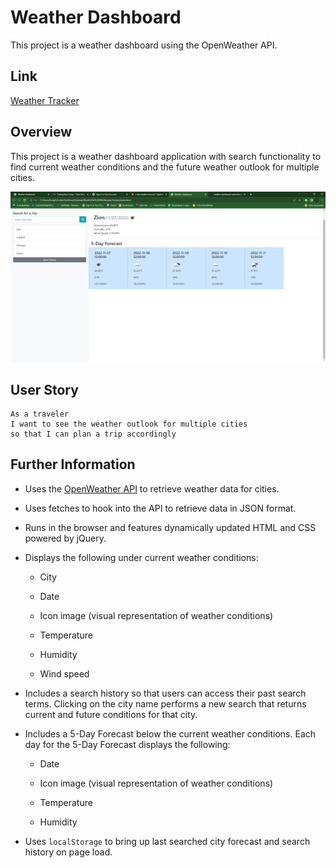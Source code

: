 # Weather Dashboard

This project is a weather dashboard using the OpenWeather API.
## Link
[Weather Tracker]( https://mfischerturtle.github.io/WeatherTracker/)


## Overview

This project is a weather dashboard application with search functionality to find current weather conditions and the future weather outlook for multiple cities. 

![Weather Tracker](./assets/imgs/project6.png)


## User Story

```
As a traveler
I want to see the weather outlook for multiple cities
so that I can plan a trip accordingly
```

## Further Information

* Uses the [OpenWeather API](https://openweathermap.org/api) to retrieve weather data for cities.

* Uses fetches to hook into the API to retrieve data in JSON format.

* Runs in the browser and features dynamically updated HTML and CSS powered by jQuery.

* Displays the following under current weather conditions:

  * City

  * Date

  * Icon image (visual representation of weather conditions)

  * Temperature

  * Humidity

  * Wind speed


* Includes a search history so that users can access their past search terms. Clicking on the city name performs a new search that returns current and future conditions for that city. 

* Includes a 5-Day Forecast below the current weather conditions. Each day for the 5-Day Forecast displays the following:

  * Date

  * Icon image (visual representation of weather conditions)

  * Temperature

  * Humidity

* Uses `localStorage` to bring up last searched city forecast and search history on page load.



